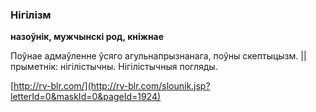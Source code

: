 ### Нігілізм
**назоўнік, мужчынскі род, кніжнае**

Поўнае адмаўленне ўсяго агульнапрызнанага, поўны скептыцызм. || прыметнік: нігілістычны. Нігілістычныя погляды.

<a rel="author">[http://rv-blr.com/](http://rv-blr.com/slounik.jsp?letterId=0&maskId=0&pageId=1924)</a>
